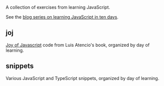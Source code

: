 
A collection of exercises from learning JavaScript.

See the [blog series on learning JavaScript in ten days](https://tkuriyama.github.io/javascript/2021/08/31/js-in-7days-day1.html).

## joj

[Joy of Javascript](https://github.com/JoyOfJavaScript?language=javascript) code from Luis Atencio's book, organized by day of learning.

## snippets

Various JavaScript and TypeScript snippets, organized by day of learning.
